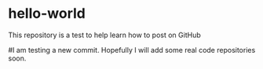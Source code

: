 # hello-world
This repository is a test to help learn how to post on GitHub

#I am testing a new commit.  Hopefully I will add some real code repositories soon.
